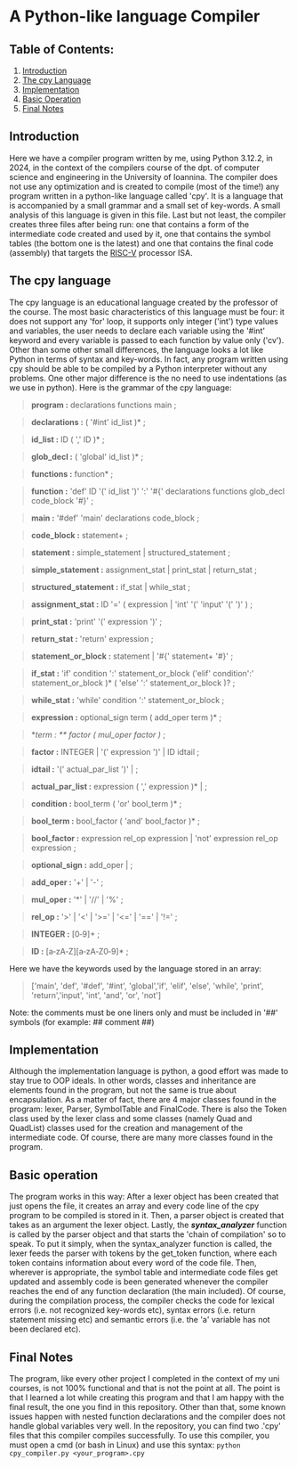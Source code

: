 
# A Python-like language Compiler

## Table of Contents:
1. [Introduction](#introduction)
2. [The cpy Language](#the-cpy-language) 
3. [Implementation](#implementation)
4. [Basic Operation](#basic-operation) 
5. [Final Notes](#final-notes)

## Introduction
Here we have a compiler program written by me, using Python 3.12.2, in 2024, in the context of the compilers course of the dpt. of computer science and engineering in the University of Ioannina. The compiler does not use any optimization and is created to compile (most of the time!) any program written in a python-like language called 'cpy'. It is a language that is accompanied by a small grammar and a small set of key-words. A small analysis of this language is given in this file. Last but not least, the compiler creates three files after being run: one that contains a form of the intermediate code created and used by it, one that contains the symbol tables (the bottom one is the latest) and one that contains the final code (assembly) that targets the [RISC-V](https://riscv.org/) processor ISA.
## The cpy language
The cpy language is an educational language created by the professor of the course. The most basic characteristics of this language must be four: it does not support any 'for' loop, it supports only integer ('int') type values and variables, the user needs to declare each variable using the '#int' keyword and every variable is passed to each function by value only ('cv'). Other than some other small differences, the language looks a lot like Python in terms of syntax and key-words. In fact, any program written using cpy should be able to be compiled by a Python interpreter without any problems. One other major difference is the no need to use indentations (as we use in python).
Here is the grammar of the cpy language:                
>**program       :**     declarations functions main
                ;

>**declarations    :**     ( '#int' id_list )*
                ;

>**id_list         :**     ID ( ',' ID )*
                ;

>**glob_decl       :**     ( 'global' id_list )*
                ;

>**functions       :**   function*
                ;

>**function        :**   'def' ID '(' id_list ')' ':'
                    '#{'
                        declarations
                        functions
                        glob_decl
                        code_block
                    '#}'
                ;

>**main            :**   '#def' 'main'
                        declarations
                        code_block
                ;

>**code_block      :**   statement+
                ;

>**statement       :**   simple_statement
                |   structured_statement
                ;

>**simple_statement
                :**   assignment_stat
                |   print_stat
                |   return_stat
                ;


>**structured_statement
                :**   if_stat
                |   while_stat
                ;

>**assignment_stat :**   ID '=' ( expression
                           | 'int' '(' 'input' '(' ')'
                           )
                ;


>**print_stat      :** 'print' '(' expression ')'
                ;

>**return_stat     :** 'return' expression
                ;

>**statement_or_block
                :** statement
                | '#{' statement+ '#}'
                ;

>**if_stat         :**   'if' condition ':'
                        statement_or_block
                    ('elif' condition':'
                        statement_or_block )*
                    (   'else' ':'
                        statement_or_block )?
                ;

>**while_stat      :**   'while' condition ':'
                        statement_or_block
		        ;

>**expression      :**   optional_sign term ( add_oper term )*
                ;

>**term            : **  factor ( mul_oper factor )*
                ;
	    
>**factor          :**   INTEGER
		        |   '(' expression ')'
                |   ID idtail
                ;

>**idtail          :**   '(' actual_par_list ')'
                |
                ;


>**actual_par_list :**   expression ( ',' expression )*
                |
                ;

>**condition       :**  bool_term ( 'or' bool_term )*
                ;

>**bool_term       :**   bool_factor ( 'and' bool_factor )*
                ;

>**bool_factor     :**   expression rel_op expression
                |   'not' expression rel_op expression
                ;

>**optional_sign   :**   add_oper
                |
                ;

>**add_oper        :**   '+' | '-'
                ;

>**mul_oper        :**   '*' | '//' | '%'
                ;

>**rel_op          :**   '>' | '<' | '>=' | '<=' | '==' | '!='
                ;
                
>**INTEGER			:**	[0‐9]+
						;
	
>**ID				:** [a‐zA‐Z][a‐zA‐Z0‐9]* 
						;


Here we have the keywords used by the language stored in an array:
>['main', 'def', '#def', '#int', 'global','if', 'elif', 'else', 'while', 'print', 'return','input', 'int', 'and', 'or', 'not']

Note: the comments must be one liners only and must be included in '##' symbols (for example: ## comment ##)

## Implementation
Although the implementation language is python, a good effort was made to stay true to OOP ideals. In other words, classes and inheritance are elements found in the program, but not the same is true about encapsulation. As a matter of fact, there are 4 major classes found in the program: lexer, Parser, SymbolTable and FinalCode. There is also the Token class used by the lexer class and some classes (namely Quad and QuadList) classes used for the creation and management of the intermediate code. Of course, there are many more classes found in the program.

## Basic operation
The program works in this way: After a lexer object has been created that just opens the file, it creates an array and every code line of the cpy program to be compiled is stored in it. Then, a parser object is created that takes as an argument the lexer object. Lastly, the ***syntax_analyzer*** function is called by the parser object and that starts the 'chain of compilation' so to speak. To put it simply, when the syntax_analyzer function is called, the lexer feeds the parser with tokens by the get_token function, where each token contains information about every word of the code file. Then, wherever is appropriate, the symbol table and intermediate code files get updated and assembly code is been generated whenever the compiler reaches the end of any function declaration (the main included).
Of course, during the compilation process, the compiler checks the code for lexical errors (i.e. not recognized key-words etc), syntax errors (i.e. return statement missing etc) and semantic errors (i.e. the 'a' variable has not been declared etc).
## Final Notes
The program, like every other project I completed in the context of my uni courses, is not 100% functional and that is not the point at all. The point is that I learned a lot while creating this program and that I am happy with the final result, the one you find in this repository.
Other than that, some known issues happen with nested function declarations and the compiler does not handle global variables very well. In the repository, you can find two .'cpy' files that this compiler compiles successfully.
To use this compiler, you must open a cmd (or bash in Linux) and use this syntax:
`python cpy_compiler.py <your_program>.cpy`
